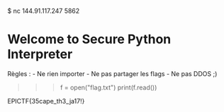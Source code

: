 $ nc 144.91.117.247 5862

Welcome to Secure Python Interpreter
================================================
Règles :
    - Ne rien importer
    - Ne pas partager les flags
    - Ne pas DDOS ;)

>>> f = open("flag.txt")
>>> print(f.read())

EPICTF{35cape_th3_ja17!}
